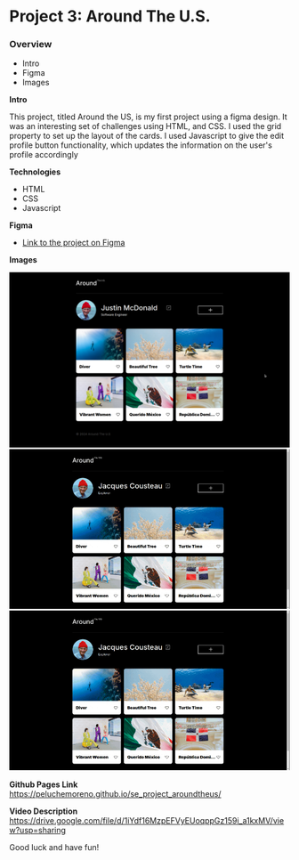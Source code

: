 # Project 3: Around The U.S.

### Overview

- Intro
- Figma
- Images

**Intro**

This project, titled Around the US, is my first project using a figma design. It was an interesting set of challenges using HTML, and CSS. I used the grid property to set up the layout of the cards. I used Javascript to give the edit profile button functionality, which updates the information on the user's profile accordingly

**Technologies**

- HTML
- CSS
- Javascript

**Figma**

- [Link to the project on Figma](https://www.figma.com/file/ii4xxsJ0ghevUOcssTlHZv/Sprint-3%3A-Around-the-US?node-id=0%3A1)

**Images**

![Screenshot](./images/screenshot.png)
![GIF](./images/Example%20GIF.gif)
![Responsive GIF](./images/responsive%20gif.gif)

**Github Pages Link**
https://peluchemoreno.github.io/se_project_aroundtheus/

**Video Description**
https://drive.google.com/file/d/1iYdf16MzpEFVyEUoqppGz159i_a1kxMV/view?usp=sharing

Good luck and have fun!
